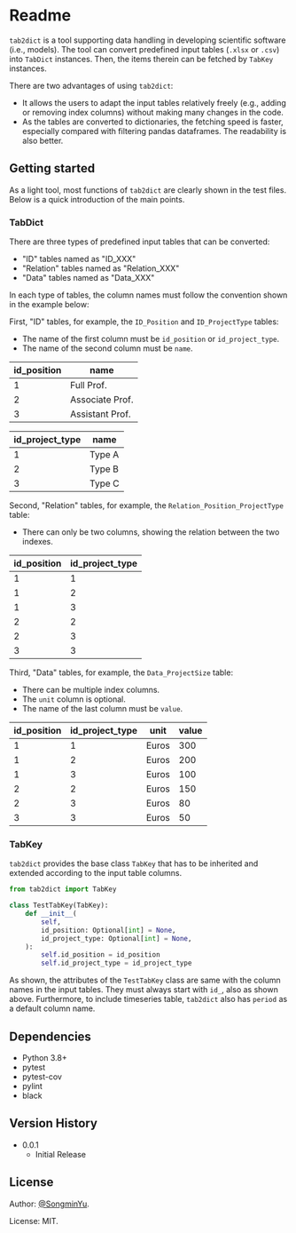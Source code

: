 # Readme

`tab2dict` is a tool supporting data handling in developing scientific software (i.e., models). 
The tool can convert predefined input tables (`.xlsx` or `.csv`) into `TabDict` instances.
Then, the items therein can be fetched by `TabKey` instances.

There are two advantages of using `tab2dict`:
* It allows the users to adapt the input tables relatively freely (e.g., adding or removing index columns) without making many changes in the code.
* As the tables are converted to dictionaries, the fetching speed is faster, especially compared with filtering pandas dataframes. The readability is also better.

## Getting started

As a light tool, most functions of `tab2dict` are clearly shown in the test files. 
Below is a quick introduction of the main points.

### TabDict

There are three types of predefined input tables that can be converted:

* "ID" tables named as "ID_XXX"
* "Relation" tables named as "Relation_XXX"
* "Data" tables named as "Data_XXX"

In each type of tables, the column names must follow the convention shown in the example below:

First, "ID" tables, for example, the `ID_Position` and `ID_ProjectType` tables:
* The name of the first column must be `id_position` or `id_project_type`.
* The name of the second column must be `name`.

| id_position | name            |
|-------------|-----------------|
| 1           | Full Prof.      |
| 2           | Associate Prof. |
| 3           | Assistant Prof. |

| id_project_type | name    |
|-----------------|---------|
| 1               | Type A  |
| 2               | Type B  |
| 3               | Type C  |

Second, "Relation" tables, for example, the `Relation_Position_ProjectType` table:
* There can only be two columns, showing the relation between the two indexes.

| id_position | id_project_type |
|-------------|-----------------|
| 1           | 1               |
| 1           | 2               |
| 1           | 3               |
| 2           | 2               |
| 2           | 3               |
| 3           | 3               |

Third, "Data" tables, for example, the `Data_ProjectSize` table:
* There can be multiple index columns.
* The `unit` column is optional.
* The name of the last column must be `value`.

| id_position | id_project_type | unit  | value | 
|-------------|-----------------|-------|-------|
| 1           | 1               | Euros | 300   |
| 1           | 2               | Euros | 200   |
| 1           | 3               | Euros | 100   |
| 2           | 2               | Euros | 150   |
| 2           | 3               | Euros | 80    |
| 3           | 3               | Euros | 50    |

### TabKey

`tab2dict` provides the base class `TabKey` that has to be inherited and extended according to the input table columns. 

```python
from tab2dict import TabKey

class TestTabKey(TabKey):
    def __init__(
        self,
        id_position: Optional[int] = None,
        id_project_type: Optional[int] = None,
    ):
        self.id_position = id_position
        self.id_project_type = id_project_type
```

As shown, the attributes of the `TestTabKey` class are same with the column names in the input tables. 
They must always start with `id_`, also as shown above. 
Furthermore, to include timeseries table, `tab2dict` also has `period` as a default column name.

## Dependencies

-   Python 3.8+
-   pytest
-   pytest-cov
-   pylint
-   black

## Version History

-   0.0.1
    -   Initial Release

## License

Author: [@SongminYu](https://github.com/SongminYu). 

License: MIT. 